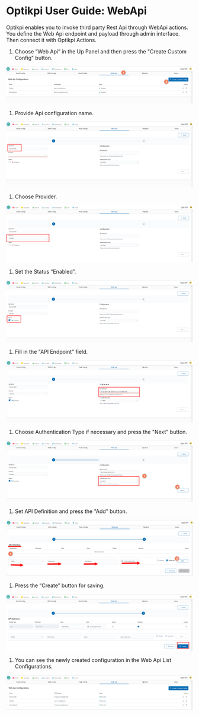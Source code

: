 # Optikpi User Guide: WebApi

Optikpi enables you to invoke third party Rest Api through WebApi actions. You define the Web Api endpoint and payload through admin interface. Then connect it with Optikpi Actions.

1. Choose “Web Api” in the Up Panel and then press the "Create Custom Config" button.

![](.gitbook/assets/image%20%2875%29.png)

1. Provide Api configuration name.

![](.gitbook/assets/image%20%2886%29.png)

1. Choose Provider.

![](.gitbook/assets/image%20%2897%29.png)

1. Set the Status “Enabled”.

![](.gitbook/assets/image%20%2879%29.png)

1. Fill in the "API Endpoint" field.

![](.gitbook/assets/image%20%2893%29.png)

1. Choose Authentication Type if necessary and press the "Next" button.

![](.gitbook/assets/image%20%2882%29.png)

1. Set API Definition and press the "Add" button.

![](.gitbook/assets/image%20%2889%29.png)

1. Press the “Create” button for saving.

![](.gitbook/assets/image%20%2896%29.png)

1. You can see the newly created configuration in the Web Api List Configurations.

![](.gitbook/assets/image%20%28100%29.png)

